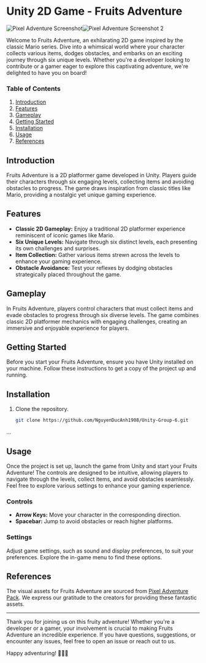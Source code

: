 # Unity 2D Game - Fruits Adventure
![Pixel Adventure Screenshot](https://img.itch.zone/aW1nLzI1Mzc4MzcuZ2lm/original/OArrbk.gif)![Pixel Adventure Screenshot 2](https://img.itch.zone/aW1hZ2UvNDkwNzk4LzI1Mzk2NDYuZ2lm/347x500/NnUkNS.gif)

Welcome to Fruits Adventure, an exhilarating 2D game inspired by the classic Mario series. Dive into a whimsical world where your character collects various items, dodges obstacles, and embarks on an exciting journey through six unique levels. Whether you're a developer looking to contribute or a gamer eager to explore this captivating adventure, we're delighted to have you on board!

### Table of Contents

1. [Introduction](#introduction)
2. [Features](#features)
3. [Gameplay](#gameplay)
4. [Getting Started](#getting-started)
5. [Installation](#installation)
6. [Usage](#usage)
7. [References](#references)

## Introduction

Fruits Adventure is a 2D platformer game developed in Unity. Players guide their characters through six engaging levels, collecting items and avoiding obstacles to progress. The game draws inspiration from classic titles like Mario, providing a nostalgic yet unique gaming experience.

## Features

- **Classic 2D Gameplay:** Enjoy a traditional 2D platformer experience reminiscent of iconic games like Mario.
- **Six Unique Levels:** Navigate through six distinct levels, each presenting its own challenges and surprises.
- **Item Collection:** Gather various items strewn across the levels to enhance your gaming experience.
- **Obstacle Avoidance:** Test your reflexes by dodging obstacles strategically placed throughout the game.

## Gameplay

In Fruits Adventure, players control characters that must collect items and evade obstacles to progress through six diverse levels. The game combines classic 2D platformer mechanics with engaging challenges, creating an immersive and enjoyable experience for players.

## Getting Started

Before you start your Fruits Adventure, ensure you have Unity installed on your machine. Follow these instructions to get a copy of the project up and running.

## Installation

1. Clone the repository.
   ```bash
   git clone https://github.com/NguyenDucAnh1908/Unity-Group-6.git
...

## Usage

Once the project is set up, launch the game from Unity and start your Fruits Adventure! The controls are designed to be intuitive, allowing players to navigate through the levels, collect items, and avoid obstacles seamlessly. Feel free to explore various settings to enhance your gaming experience.

### Controls

- **Arrow Keys:** Move your character in the corresponding direction.
- **Spacebar:** Jump to avoid obstacles or reach higher platforms.

### Settings

Adjust game settings, such as sound and display preferences, to suit your preferences. Explore the in-game menu to find these options.

## References

The visual assets for Fruits Adventure are sourced from [Pixel Adventure Pack](https://pixelfrog-assets.itch.io/pixel-adventure-1). We express our gratitude to the creators for providing these fantastic assets.

---

Thank you for joining us on this fruity adventure! Whether you're a developer or a gamer, your involvement is crucial to making Fruits Adventure an incredible experience. If you have questions, suggestions, or encounter any issues, feel free to open an issue or reach out to us.

Happy adventuring! 🍎🍌🍇
